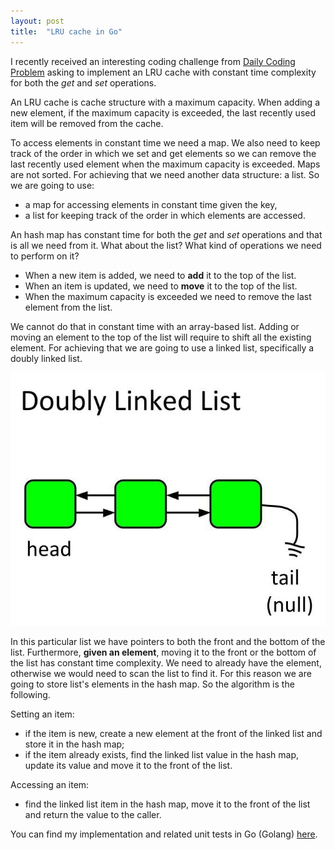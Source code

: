 ```yaml
---
layout: post
title:  "LRU cache in Go"
---
```

I recently received an interesting coding challenge from [Daily Coding Problem](https://www.dailycodingproblem.com/)
asking to implement an LRU cache with constant time complexity for both the _get_ and _set_ operations.

An LRU cache is cache structure with a maximum capacity. When adding a new element, if the maximum capacity is exceeded, the last recently used item will be removed from the cache.

To access elements in constant time we need a map. We also need to keep track of the order in which we set and get elements so we can remove the last recently used element when the maximum capacity is exceeded. Maps are not sorted. For achieving that we need another data structure: a list. So we are going to use:

- a map for accessing elements in constant time given the key,
- a list for keeping track of the order in which elements are accessed.

An hash map has constant time for both the _get_ and _set_ operations and that is all we need from it.
What about the list? What kind of operations we need to perform on it?

- When a new item is added, we need to **add** it to the top of the list.
- When an item is updated, we need to **move** it to the top of the list.
- When the maximum capacity is exceeded we need to remove the last element from the list.

We cannot do that in constant time with an array-based list. Adding or moving an element to the top of the list will
require to shift all the existing element. For achieving that we are going to use a linked list, specifically a doubly
linked list.

<img src="/articles/4/doubly-linked-list.jpeg" class="img-fluid mb-3" alt="Doubly Linked List">

In this particular list we have pointers to both the front and the bottom of the list. Furthermore, **given an element**,
moving it to the front or the bottom of the list has constant time complexity. We need to already have the element,
otherwise we would need to scan the list to find it. For this reason we are going to store list's elements in the hash
map. So the algorithm is the following.

Setting an item:

- if the item is new, create a new element at the front of the linked list and store it in the hash map;
- if the item already exists, find the linked list value in the hash map, update its value and move it to the front of
the list.

Accessing an item:

- find the linked list item in the hash map, move it to the front of the list and return the value to the caller.

You can find my implementation and related unit tests in Go (Golang)
[here](https://github.com/EgidioCaprino/al-go-rithms/tree/master/lru).
